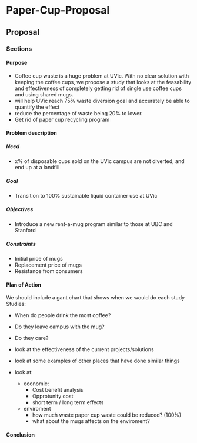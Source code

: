 # Paper-Cup-Proposal

## Proposal

### Sections

#### Purpose

* Coffee cup waste is a huge problem at UVic. With no clear solution with keeping the coffee cups, we propose a study that looks at the feasability and effectiveness of completely getting rid of single use coffee cups and using shared mugs.
* will help UVic reach 75% waste diversion goal and accurately be able to quantify the effect
* reduce the percentage of waste being 20% to lower.
* Get rid of paper cup recycling program

#### Problem description

##### Need

* x% of disposable cups sold on the UVic campus are not diverted, and end up at a landfill

##### Goal

* Transition to 100% sustainable liquid container use at UVic

##### Objectives

* Introduce a new rent-a-mug program similar to those at UBC and Stanford

##### Constraints

* Initial price of mugs
* Replacement price of mugs
* Resistance from consumers

#### Plan of Action

We should include a gant chart that shows when we would do each study
Studies: 
* When do people drink the most coffee?
* Do they leave campus with the mug?
* Do they care?

* look at the effectiveness of the current projects/solutions
* look at some examples of other places that have done similar things
* look at:
  * economic:
    * Cost benefit analysis
    * Opprotunity cost
    * short term / long term effects
  * enviroment
    * how much waste paper cup waste could be reduced? (100%)
    * what about the mugs affects on the enviroment?

#### Conclusion

